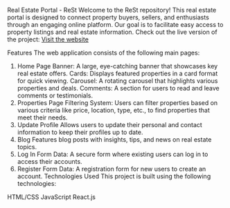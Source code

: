 <!-- https://github.com/programming-hero-web-course-4/b9a9-real-estate-RakibHassanSoft -->
Real Estate Portal - ReSt
Welcome to the ReSt repository! This real estate portal is designed to connect property buyers, sellers, and enthusiasts through an engaging online platform. Our goal is to facilitate easy access to property listings and real estate information.
Check out the live version of the project: [Visit the website](https://jolly-cassata-ccc5b5.netlify.app/)

Features
The web application consists of the following main pages:

1. Home Page
Banner: A large, eye-catching banner that showcases key real estate offers.
Cards: Displays featured properties in a card format for quick viewing.
Carousel: A rotating carousel that highlights various properties and deals.
Comments: A section for users to read and leave comments or testimonials.
2. Properties Page
Filtering System: Users can filter properties based on various criteria like price, location, type, etc., to find properties that meet their needs.
3. Update Profile
Allows users to update their personal and contact information to keep their profiles up to date.
4. Blog
Features blog posts with insights, tips, and news on real estate topics.
5. Log In
Form Data: A secure form where existing users can log in to access their accounts.
6. Register
Form Data: A registration form for new users to create an account.
Technologies Used
This project is built using the following technologies:

HTML/CSS
JavaScript
React.js 
